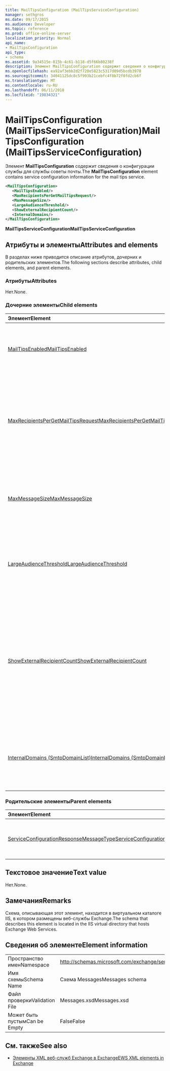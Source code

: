 ```yaml
---
title: MailTipsConfiguration (MailTipsServiceConfiguration)
manager: sethgros
ms.date: 09/17/2015
ms.audience: Developer
ms.topic: reference
ms.prod: office-online-server
localization_priority: Normal
api_name:
- MailTipsConfiguration
api_type:
- schema
ms.assetid: 9a34515e-815b-4c61-b118-d5f66b80238f
description: Элемент MailTipsConfiguration содержит сведения о конфигурации службы для службы советы почты.
ms.openlocfilehash: ea92af3ebb2d2f720e5823c5317d09d5bcdb3978
ms.sourcegitcommit: 34041125dc8c5f993b21cebfc4f8b72f0fd2cb6f
ms.translationtype: MT
ms.contentlocale: ru-RU
ms.lasthandoff: 06/11/2018
ms.locfileid: "19834321"
---
```

# <a name="mailtipsconfiguration-mailtipsserviceconfiguration"></a><span data-ttu-id="6e900-103">MailTipsConfiguration (MailTipsServiceConfiguration)</span><span class="sxs-lookup"><span data-stu-id="6e900-103">MailTipsConfiguration (MailTipsServiceConfiguration)</span></span>

<span data-ttu-id="6e900-104">Элемент **MailTipsConfiguration** содержит сведения о конфигурации службы для службы советы почты.</span><span class="sxs-lookup"><span data-stu-id="6e900-104">The **MailTipsConfiguration** element contains service configuration information for the mail tips service.</span></span> 
  
```XML
<MailTipsConfiguration>
   <MailTipsEnabled/>
   <MaxRecipientsPerGetMailTipsRequest/>
   <MaxMessageSize/>
   <LargeAudienceThreshold/>
   <ShowExternalRecipientCount/>
   <InternalDomains/>
</MailTipsConfiguration>
```

 <span data-ttu-id="6e900-105">**MailTipsServiceConfiguration**</span><span class="sxs-lookup"><span data-stu-id="6e900-105">**MailTipsServiceConfiguration**</span></span>
## <a name="attributes-and-elements"></a><span data-ttu-id="6e900-106">Атрибуты и элементы</span><span class="sxs-lookup"><span data-stu-id="6e900-106">Attributes and elements</span></span>

<span data-ttu-id="6e900-107">В разделах ниже приводится описание атрибутов, дочерних и родительских элементов.</span><span class="sxs-lookup"><span data-stu-id="6e900-107">The following sections describe attributes, child elements, and parent elements.</span></span>
  
### <a name="attributes"></a><span data-ttu-id="6e900-108">Атрибуты</span><span class="sxs-lookup"><span data-stu-id="6e900-108">Attributes</span></span>

<span data-ttu-id="6e900-109">Нет.</span><span class="sxs-lookup"><span data-stu-id="6e900-109">None.</span></span>
  
### <a name="child-elements"></a><span data-ttu-id="6e900-110">Дочерние элементы</span><span class="sxs-lookup"><span data-stu-id="6e900-110">Child elements</span></span>

|<span data-ttu-id="6e900-111">**Элемент**</span><span class="sxs-lookup"><span data-stu-id="6e900-111">**Element**</span></span>|<span data-ttu-id="6e900-112">**Описание**</span><span class="sxs-lookup"><span data-stu-id="6e900-112">**Description**</span></span>|
|:-----|:-----|
|[<span data-ttu-id="6e900-113">MailTipsEnabled</span><span class="sxs-lookup"><span data-stu-id="6e900-113">MailTipsEnabled</span></span>](mailtipsenabled.md) <br/> |<span data-ttu-id="6e900-114">Указывает, доступна ли служба советы почты.</span><span class="sxs-lookup"><span data-stu-id="6e900-114">Indicates whether the mail tips service is available.</span></span> <span data-ttu-id="6e900-115">Этот элемент обязательный.</span><span class="sxs-lookup"><span data-stu-id="6e900-115">This element is required.</span></span>  <br/> |
|[<span data-ttu-id="6e900-116">MaxRecipientsPerGetMailTipsRequest</span><span class="sxs-lookup"><span data-stu-id="6e900-116">MaxRecipientsPerGetMailTipsRequest</span></span>](maxrecipientspergetmailtipsrequest.md) <br/> |<span data-ttu-id="6e900-117">Указывает максимальное количество получателей, которые могут передаваться [GetMailTips операции](getmailtips-operation.md).</span><span class="sxs-lookup"><span data-stu-id="6e900-117">Indicates the maximum number of recipients that can be passed to the [GetMailTips operation](getmailtips-operation.md).</span></span> <span data-ttu-id="6e900-118">Этот элемент обязательный.</span><span class="sxs-lookup"><span data-stu-id="6e900-118">This element is required.</span></span>  <br/> |
|[<span data-ttu-id="6e900-119">MaxMessageSize</span><span class="sxs-lookup"><span data-stu-id="6e900-119">MaxMessageSize</span></span>](maxmessagesize.md) <br/> |<span data-ttu-id="6e900-120">Представляет максимальный размер сообщения, можно принять получателя.</span><span class="sxs-lookup"><span data-stu-id="6e900-120">Represents the maximum message size a recipient can accept.</span></span> <span data-ttu-id="6e900-121">Этот элемент обязательный.</span><span class="sxs-lookup"><span data-stu-id="6e900-121">This element is required.</span></span>  <br/> |
|[<span data-ttu-id="6e900-122">LargeAudienceThreshold</span><span class="sxs-lookup"><span data-stu-id="6e900-122">LargeAudienceThreshold</span></span>](largeaudiencethreshold.md) <br/> |<span data-ttu-id="6e900-123">Представляет большая аудитория пороговое значение для клиента.</span><span class="sxs-lookup"><span data-stu-id="6e900-123">Represents the large audience threshold for a client.</span></span> <span data-ttu-id="6e900-124">Этот элемент обязательный.</span><span class="sxs-lookup"><span data-stu-id="6e900-124">This element is required.</span></span>  <br/> |
|[<span data-ttu-id="6e900-125">ShowExternalRecipientCount</span><span class="sxs-lookup"><span data-stu-id="6e900-125">ShowExternalRecipientCount</span></span>](showexternalrecipientcount.md) <br/> |<span data-ttu-id="6e900-126">Указывает ли объекты-получатели [GetMailTips операции](getmailtips-operation.md) для отображения почтовые подсказки, которые указывают число внешних получателей, к которым адресовано сообщение.</span><span class="sxs-lookup"><span data-stu-id="6e900-126">Indicates whether consumers of the [GetMailTips operation](getmailtips-operation.md) have to show mail tips that indicate the number of external recipients to which a message is addressed.</span></span> <span data-ttu-id="6e900-127">Этот элемент обязательный.</span><span class="sxs-lookup"><span data-stu-id="6e900-127">This element is required.</span></span>  <br/> |
|[<span data-ttu-id="6e900-128">InternalDomains (SmtpDomainList)</span><span class="sxs-lookup"><span data-stu-id="6e900-128">InternalDomains (SmtpDomainList)</span></span>](internaldomains-smtpdomainlist.md) <br/> |<span data-ttu-id="6e900-129">Определяет список внутренних доменов SMTP организации.</span><span class="sxs-lookup"><span data-stu-id="6e900-129">Identifies the list of internal SMTP domains of the organization.</span></span> <span data-ttu-id="6e900-130">Этот элемент обязательный.</span><span class="sxs-lookup"><span data-stu-id="6e900-130">This element is required.</span></span>  <br/> |
   
### <a name="parent-elements"></a><span data-ttu-id="6e900-131">Родительские элементы</span><span class="sxs-lookup"><span data-stu-id="6e900-131">Parent elements</span></span>

|<span data-ttu-id="6e900-132">**Элемент**</span><span class="sxs-lookup"><span data-stu-id="6e900-132">**Element**</span></span>|<span data-ttu-id="6e900-133">**Описание**</span><span class="sxs-lookup"><span data-stu-id="6e900-133">**Description**</span></span>|
|:-----|:-----|
|[<span data-ttu-id="6e900-134">ServiceConfigurationResponseMessageType</span><span class="sxs-lookup"><span data-stu-id="6e900-134">ServiceConfigurationResponseMessageType</span></span>](serviceconfigurationresponsemessagetype.md) <br/> |<span data-ttu-id="6e900-135">Содержит параметры конфигурации службы.</span><span class="sxs-lookup"><span data-stu-id="6e900-135">Contains service configuration settings.</span></span>  <br/> |
   
## <a name="text-value"></a><span data-ttu-id="6e900-136">Текстовое значение</span><span class="sxs-lookup"><span data-stu-id="6e900-136">Text value</span></span>

<span data-ttu-id="6e900-137">Нет.</span><span class="sxs-lookup"><span data-stu-id="6e900-137">None.</span></span>
  
## <a name="remarks"></a><span data-ttu-id="6e900-138">Замечания</span><span class="sxs-lookup"><span data-stu-id="6e900-138">Remarks</span></span>

<span data-ttu-id="6e900-139">Схема, описывающая этот элемент, находится в виртуальном каталоге IIS, в котором размещены веб-службы Exchange.</span><span class="sxs-lookup"><span data-stu-id="6e900-139">The schema that describes this element is located in the IIS virtual directory that hosts Exchange Web Services.</span></span>
  
## <a name="element-information"></a><span data-ttu-id="6e900-140">Сведения об элементе</span><span class="sxs-lookup"><span data-stu-id="6e900-140">Element information</span></span>

|||
|:-----|:-----|
|<span data-ttu-id="6e900-141">Пространство имен</span><span class="sxs-lookup"><span data-stu-id="6e900-141">Namespace</span></span>  <br/> |http://schemas.microsoft.com/exchange/services/2006/messages  <br/> |
|<span data-ttu-id="6e900-142">Имя схемы</span><span class="sxs-lookup"><span data-stu-id="6e900-142">Schema Name</span></span>  <br/> |<span data-ttu-id="6e900-143">Схема Messages</span><span class="sxs-lookup"><span data-stu-id="6e900-143">Messages schema</span></span>  <br/> |
|<span data-ttu-id="6e900-144">Файл проверки</span><span class="sxs-lookup"><span data-stu-id="6e900-144">Validation File</span></span>  <br/> |<span data-ttu-id="6e900-145">Messages.xsd</span><span class="sxs-lookup"><span data-stu-id="6e900-145">Messages.xsd</span></span>  <br/> |
|<span data-ttu-id="6e900-146">Может быть пустым</span><span class="sxs-lookup"><span data-stu-id="6e900-146">Can be Empty</span></span>  <br/> |<span data-ttu-id="6e900-147">False</span><span class="sxs-lookup"><span data-stu-id="6e900-147">False</span></span>  <br/> |
   
## <a name="see-also"></a><span data-ttu-id="6e900-148">См. также</span><span class="sxs-lookup"><span data-stu-id="6e900-148">See also</span></span>



- [<span data-ttu-id="6e900-149">Элементы XML веб-служб Exchange в Exchange</span><span class="sxs-lookup"><span data-stu-id="6e900-149">EWS XML elements in Exchange</span></span>](ews-xml-elements-in-exchange.md)

